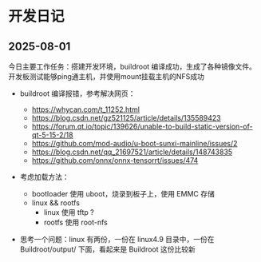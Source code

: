 # 开发日记

## 2025-08-01
今日主要工作任务：搭建开发环境，buildroot 编译成功，生成了各种镜像文件。开发板测试能够ping通主机，并使用mount挂载主机的NFS成功
- buildroot 编译报错，参考解决网页：
	- https://whycan.com/t_11252.html
	- https://blog.csdn.net/gz521125/article/details/135589423
	- https://forum.qt.io/topic/139626/unable-to-build-static-version-of-qt-5-15-2/18
	- https://github.com/mod-audio/u-boot-sunxi-mainline/issues/2
	- https://blog.csdn.net/qq_21697521/article/details/148743835
	- https://github.com/onnx/onnx-tensorrt/issues/474


- 考虑加载方法：
	- bootloader 使用 uboot，烧录到板子上，使用 EMMC 存储
	- linux && rootfs
		- linux 使用 tftp ?
		- rootfs 使用 root-nfs
- 思考一个问题：linux 有两份，一份在 linux4.9 目录中，一份在 Buildroot/output/ 下面，看起来是 Buildroot 这份比较新
